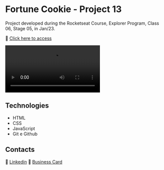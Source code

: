 # Fortune Cookie - Project 13

Project developed during the Rocketseat Course, Explorer Program, Class 06, Stage 05, in Jan/23.

🔗 [Click here to access](https://renato-albuquerque.github.io/fortune-cookie-project13-explorer/)

![video](files/Fortune%20Cookie.webm)

## Technologies

- HTML
- CSS
- JavaScript
- Git e Github

## Contacts

🔗 [Linkedin](https://www.linkedin.com/in/renato-malbuquerque/)
🔗 [Business Card](https://rma-contacts.vercel.app/)
